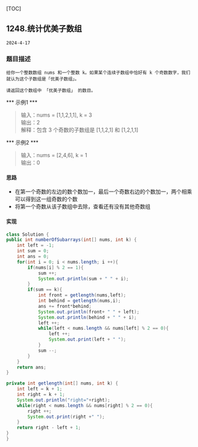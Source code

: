 [TOC]
## 1248.统计优美子数组

```
2024-4-17
```
### 题目描述
```
给你一个整数数组 nums 和一个整数 k。如果某个连续子数组中恰好有 k 个奇数数字，我们就认为这个子数组是「优美子数组」。

请返回这个数组中 「优美子数组」 的数目。
```
*** 示例1 ***
> 输入：nums = [1,1,2,1,1], k = 3    
> 输出：2                  
> 解释：包含 3 个奇数的子数组是 [1,1,2,1] 和 [1,2,1,1]  

*** 示例2 ***
> 输入：nums = [2,4,6], k = 1   
> 输出：0               

#### 思路

+ 在第一个奇数的左边的数个数加一，最后一个奇数右边的个数加一，两个相乘可以得到这一组奇数的个数
+ 将第一个奇数从该子数组中去除，查看还有没有其他奇数组

#### 实现
```java
class Solution {
public int numberOfSubarrays(int[] nums, int k) {
    int left = -1;
    int sum = 0;
    int ans = 0;
    for(int i = 0; i < nums.length; i ++){
        if(nums[i] % 2 == 1){
            sum ++;
            System.out.println(sum + " " + i);
        }
        if(sum == k){
            int front = getlength(nums,left);
            int behind = getlength(nums,i);
            ans += front*behind;
            System.out.println(front+ " " + left);
            System.out.println(behind + " " + i);
            left ++;
            while(left < nums.length && nums[left] % 2 == 0){
                left ++;
                System.out.print(left + " ");
            }
            sum --;
        }
    }
    return ans;
}

private int getlength(int[] nums, int k) {
    int left = k + 1;
    int right = k + 1;
    System.out.println("right="+right);
    while(right < nums.length && nums[right] % 2 == 0){
        right ++;
        System.out.print(right +" ");
    }
    return right - left + 1;
}
}
```
